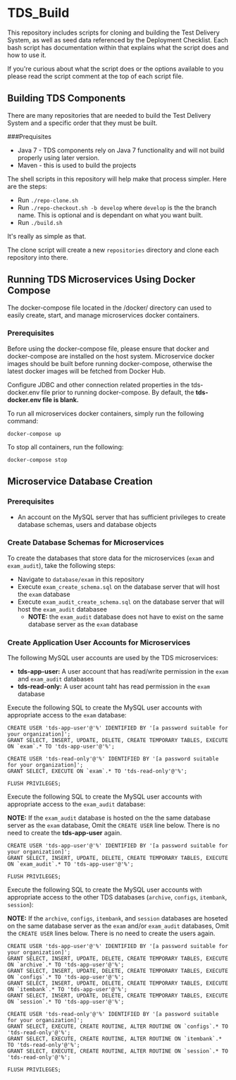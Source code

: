# TDS_Build
This repository includes scripts for cloning and building the Test Delivery System, as well as seed data referenced by the Deployment Checklist.  Each bash script has documentation within that explains what the script does and how to use it.

If you're curious about what the script does or the options available to you please read the script comment at the top of each script file.

## Building TDS Components
There are many repositories that are needed to build the Test Delivery System and a specific order that they must be built.

###Prequisites
 * Java 7 - TDS components rely on Java 7 functionality and will not build properly using later version.
 * Maven - this is used to build the projects

The shell scripts in this repository will help make that process simpler.  Here are the steps:

* Run `./repo-clone.sh`
* Run `./repo-checkout.sh -b develop` where `develop` is the the branch name.  This is optional and is dependant on what you want built.
* Run `./build.sh`

It's really as simple as that.

The clone script will create a new `repositories` directory and clone each repository into there.

## Running TDS Microservices Using Docker Compose
The docker-compose file located in the /docker/ directory can used to easily create, start, and manage microservices docker containers.

### Prerequisites
Before using the docker-compose file, please ensure that docker and docker-compose are installed on the host system. Microservice docker images
should be built before running docker-compose, otherwise the latest docker images will be fetched from Docker Hub.

Configure JDBC and other connection related properties in the tds-docker.env file prior to running docker-compose.
By default, the **tds-docker.env file is blank.**

To run all microservices docker containers, simply run the following command:

` docker-compose up `

To stop all containers, run the following:

` docker-compose stop `

## Microservice Database Creation

### Prerequisites
* An account on the MySQL server that has sufficient privileges to create database schemas, users and database objects

### Create Database Schemas for Microservices
To create the databases that store data for the microservices (`exam` and `exam_audit`), take the following steps:
* Navigate to `database/exam` in this repository
* Execute `exam_create_schema.sql` on the database server that will host the `exam` database
* Execute `exam_audit_create_schema.sql` on the database server that will host the `exam_audit` databasee
  * **NOTE:** the `exam_audit` database does not have to exist on the same database server as the `exam` database

### Create Application User Accounts for Microservices
The following MySQL user accounts are used by the TDS microservices:

* **tds-app-user:** A user account that has read/write permission in the `exam` and `exam_audit` databases
* **tds-read-only:** A user acount taht has read permission in the `exam` database

Execute the following SQL to create the MySQL user accounts with appropriate access to the `exam` database:

```
CREATE USER 'tds-app-user'@'%' IDENTIFIED BY '[a password suitable for your organization]';
GRANT SELECT, INSERT, UPDATE, DELETE, CREATE TEMPORARY TABLES, EXECUTE ON `exam`.* TO 'tds-app-user'@'%';

CREATE USER 'tds-read-only'@'%' IDENTIFIED BY '[a password suitable for your organization]';
GRANT SELECT, EXECUTE ON `exam`.* TO 'tds-read-only'@'%';

FLUSH PRIVILEGES;
```

Execute the following SQL to create the MySQL user accounts with appropriate access to the `exam_audit` database:

**NOTE:** If the `exam_audit` database is hosted on the the same database server as the `exam` database, Omit the `CREATE USER` line below.  There is no need to create the **tds-app-user** again.

```
CREATE USER 'tds-app-user'@'%' IDENTIFIED BY '[a password suitable for your organization]';
GRANT SELECT, INSERT, UPDATE, DELETE, CREATE TEMPORARY TABLES, EXECUTE ON `exam_audit`.* TO 'tds-app-user'@'%';

FLUSH PRIVILEGES;
```

Execute the following SQL to create the MySQL user accounts with appropriate access to the other TDS databases (`archive`, `configs`, `itembank`, `session`):

**NOTE:** If the `archive`, `configs`, `itembank`, and `session` databases are hoseted on the same database server as the `exam` and/or `exam_audit` databases, Omit the `CREATE USER` lines below.  There is no need to create the users again.

```
CREATE USER 'tds-app-user'@'%' IDENTIFIED BY '[a password suitable for your organization]';
GRANT SELECT, INSERT, UPDATE, DELETE, CREATE TEMPORARY TABLES, EXECUTE ON `archive`.* TO 'tds-app-user'@'%';
GRANT SELECT, INSERT, UPDATE, DELETE, CREATE TEMPORARY TABLES, EXECUTE ON `configs`.* TO 'tds-app-user'@'%';
GRANT SELECT, INSERT, UPDATE, DELETE, CREATE TEMPORARY TABLES, EXECUTE ON `itembank`.* TO 'tds-app-user'@'%';
GRANT SELECT, INSERT, UPDATE, DELETE, CREATE TEMPORARY TABLES, EXECUTE ON `session`.* TO 'tds-app-user'@'%';

CREATE USER 'tds-read-only'@'%' IDENTIFIED BY '[a password suitable for your organization]';
GRANT SELECT, EXECUTE, CREATE ROUTINE, ALTER ROUTINE ON `configs`.* TO 'tds-read-only'@'%';
GRANT SELECT, EXECUTE, CREATE ROUTINE, ALTER ROUTINE ON `itembank`.* TO 'tds-read-only'@'%';
GRANT SELECT, EXECUTE, CREATE ROUTINE, ALTER ROUTINE ON `session`.* TO 'tds-read-only'@'%';

FLUSH PRIVILEGES;

```
